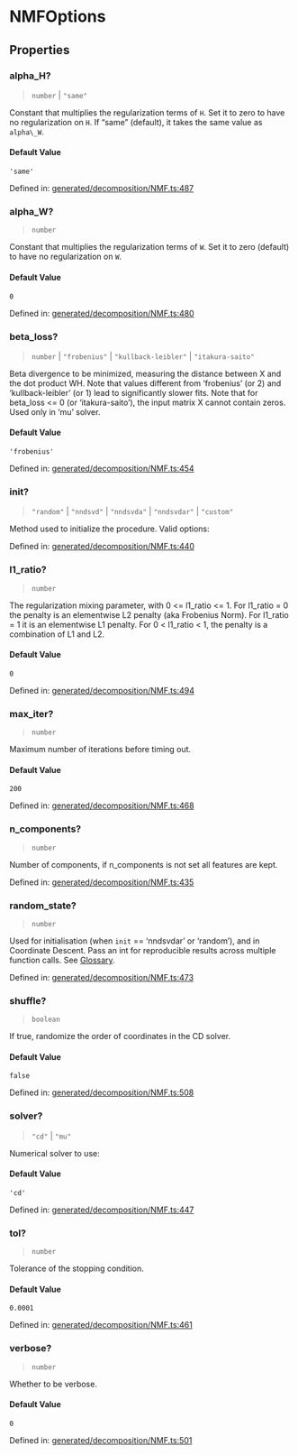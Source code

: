 # NMFOptions

## Properties

### alpha\_H?

> `number` \| `"same"`

Constant that multiplies the regularization terms of `H`. Set it to zero to have no regularization on `H`. If “same” (default), it takes the same value as `alpha\_W`.

#### Default Value

`'same'`

Defined in:  [generated/decomposition/NMF.ts:487](https://github.com/transitive-bullshit/scikit-learn-ts/blob/92ab806/packages/sklearn/src/generated/decomposition/NMF.ts#L487)

### alpha\_W?

> `number`

Constant that multiplies the regularization terms of `W`. Set it to zero (default) to have no regularization on `W`.

#### Default Value

`0`

Defined in:  [generated/decomposition/NMF.ts:480](https://github.com/transitive-bullshit/scikit-learn-ts/blob/92ab806/packages/sklearn/src/generated/decomposition/NMF.ts#L480)

### beta\_loss?

> `number` \| `"frobenius"` \| `"kullback-leibler"` \| `"itakura-saito"`

Beta divergence to be minimized, measuring the distance between X and the dot product WH. Note that values different from ‘frobenius’ (or 2) and ‘kullback-leibler’ (or 1) lead to significantly slower fits. Note that for beta\_loss <= 0 (or ‘itakura-saito’), the input matrix X cannot contain zeros. Used only in ‘mu’ solver.

#### Default Value

`'frobenius'`

Defined in:  [generated/decomposition/NMF.ts:454](https://github.com/transitive-bullshit/scikit-learn-ts/blob/92ab806/packages/sklearn/src/generated/decomposition/NMF.ts#L454)

### init?

> `"random"` \| `"nndsvd"` \| `"nndsvda"` \| `"nndsvdar"` \| `"custom"`

Method used to initialize the procedure. Valid options:

Defined in:  [generated/decomposition/NMF.ts:440](https://github.com/transitive-bullshit/scikit-learn-ts/blob/92ab806/packages/sklearn/src/generated/decomposition/NMF.ts#L440)

### l1\_ratio?

> `number`

The regularization mixing parameter, with 0 <= l1\_ratio <= 1. For l1\_ratio = 0 the penalty is an elementwise L2 penalty (aka Frobenius Norm). For l1\_ratio = 1 it is an elementwise L1 penalty. For 0 < l1\_ratio < 1, the penalty is a combination of L1 and L2.

#### Default Value

`0`

Defined in:  [generated/decomposition/NMF.ts:494](https://github.com/transitive-bullshit/scikit-learn-ts/blob/92ab806/packages/sklearn/src/generated/decomposition/NMF.ts#L494)

### max\_iter?

> `number`

Maximum number of iterations before timing out.

#### Default Value

`200`

Defined in:  [generated/decomposition/NMF.ts:468](https://github.com/transitive-bullshit/scikit-learn-ts/blob/92ab806/packages/sklearn/src/generated/decomposition/NMF.ts#L468)

### n\_components?

> `number`

Number of components, if n\_components is not set all features are kept.

Defined in:  [generated/decomposition/NMF.ts:435](https://github.com/transitive-bullshit/scikit-learn-ts/blob/92ab806/packages/sklearn/src/generated/decomposition/NMF.ts#L435)

### random\_state?

> `number`

Used for initialisation (when `init` == ‘nndsvdar’ or ‘random’), and in Coordinate Descent. Pass an int for reproducible results across multiple function calls. See [Glossary](../../glossary.html#term-random_state).

Defined in:  [generated/decomposition/NMF.ts:473](https://github.com/transitive-bullshit/scikit-learn-ts/blob/92ab806/packages/sklearn/src/generated/decomposition/NMF.ts#L473)

### shuffle?

> `boolean`

If true, randomize the order of coordinates in the CD solver.

#### Default Value

`false`

Defined in:  [generated/decomposition/NMF.ts:508](https://github.com/transitive-bullshit/scikit-learn-ts/blob/92ab806/packages/sklearn/src/generated/decomposition/NMF.ts#L508)

### solver?

> `"cd"` \| `"mu"`

Numerical solver to use:

#### Default Value

`'cd'`

Defined in:  [generated/decomposition/NMF.ts:447](https://github.com/transitive-bullshit/scikit-learn-ts/blob/92ab806/packages/sklearn/src/generated/decomposition/NMF.ts#L447)

### tol?

> `number`

Tolerance of the stopping condition.

#### Default Value

`0.0001`

Defined in:  [generated/decomposition/NMF.ts:461](https://github.com/transitive-bullshit/scikit-learn-ts/blob/92ab806/packages/sklearn/src/generated/decomposition/NMF.ts#L461)

### verbose?

> `number`

Whether to be verbose.

#### Default Value

`0`

Defined in:  [generated/decomposition/NMF.ts:501](https://github.com/transitive-bullshit/scikit-learn-ts/blob/92ab806/packages/sklearn/src/generated/decomposition/NMF.ts#L501)
